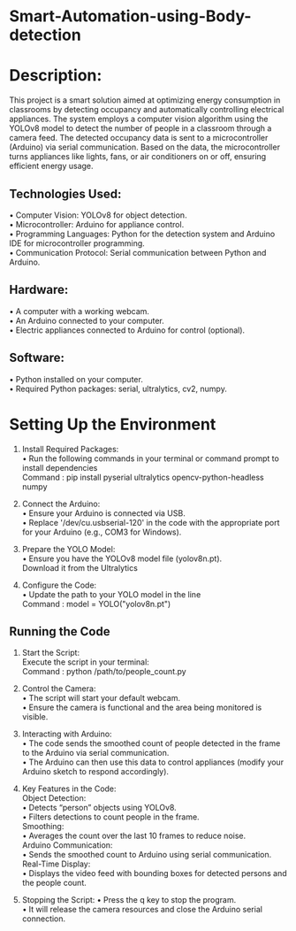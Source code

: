 # Smart-Automation-using-Body-detection
# Description:

This project is a smart solution aimed at optimizing energy consumption in classrooms by detecting occupancy and automatically controlling electrical appliances. The system employs a computer vision algorithm using the YOLOv8 model to detect the number of people in a classroom through a camera feed. The detected occupancy data is sent to a microcontroller (Arduino) via serial communication. Based on the data, the microcontroller turns appliances like lights, fans, or air conditioners on or off, ensuring efficient energy usage.

## Technologies Used:

   •	Computer Vision: YOLOv8 for object detection.
   <br>
   •	Microcontroller: Arduino for appliance control.
   <br>
   •	Programming Languages: Python for the detection system and Arduino IDE for microcontroller programming.
   <br>
   •	Communication Protocol: Serial communication between Python and Arduino.

## Hardware:
   •	A computer with a working webcam.
   <br>
   •	An Arduino connected to your computer.
   <br>
   •	Electric appliances connected to Arduino for control (optional).
   
## Software:
   •	Python installed on your computer.
   <br>
   •	Required Python packages: serial, ultralytics, cv2, numpy.

# Setting Up the Environment
1.	Install Required Packages:
    <br>
        •       Run the following commands in your terminal or command prompt to install dependencies
  	<br>
    Command : pip install pyserial ultralytics opencv-python-headless numpy

2.	Connect the Arduino:
	<br>
	•	Ensure your Arduino is connected via USB.
        <br>
	•	Replace '/dev/cu.usbserial-120' in the code with the appropriate port for your 
                Arduino (e.g., COM3 for Windows).

3.	Prepare the YOLO Model:
        <br>
	•	Ensure you have the YOLOv8 model file (yolov8n.pt).
                <br>
                Download it from the Ultralytics 
  	
5.	Configure the Code:
        <br>
	•	Update the path to your YOLO model in the line
                <br>
                Command : model = YOLO("yolov8n.pt")

## Running the Code
1. Start the Script:
   <br>
   Execute the script in your terminal:
   <br>
   Command : python /path/to/people_count.py

2. Control the Camera:
        <br>
	•	The script will start your default webcam.
        <br>
	•	Ensure the camera is functional and the area being monitored is visible.

3. Interacting with Arduino:
	<br>
	•	The code sends the smoothed count of people detected in the frame to the Arduino via 
                serial communication.
  	<br>
	•	The Arduino can then use this data to control appliances (modify your Arduino sketch 
                to respond accordingly).

4. Key Features in the Code:
        <br>
   Object Detection:
        <br>
	•	Detects “person” objects using YOLOv8.
        <br>
	•	Filters detections to count people in the frame.
        <br>
   Smoothing:
        <br>
	•	Averages the count over the last 10 frames to reduce noise.
        <br>
   Arduino Communication:
        <br>
	•	Sends the smoothed count to Arduino using serial communication.
        <br>
   Real-Time Display:
        <br>
	•	Displays the video feed with bounding boxes for detected persons and the people count.

5. Stopping the Script:
	•	Press the q key to stop the program.
        <br>
	•	It will release the camera resources and close the Arduino serial connection.





